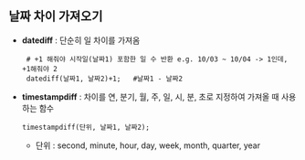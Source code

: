## 날짜 차이 가져오기
 - **datediff** : 단순히 일 차이를 가져옴 
     ``` MySQL
      # +1 해줘야 시작일(날짜1) 포함한 일 수 반환 e.g. 10/03 ~ 10/04 -> 1인데, +1해줘야 2
      datediff(날짜1, 날짜2)+1;   #날짜1 - 날짜2
      ``` 
 - **timestampdiff** : 차이를 연, 분기, 월, 주, 일, 시, 분, 초로 지정하여 가져올 때 사용하는 함수
     ``` MySQL
     timestampdiff(단위, 날짜1, 날짜2); 
     ```
    - 단위 : second, minute, hour, day, week, month, quarter, year
